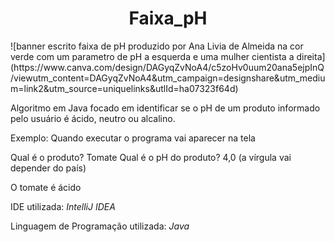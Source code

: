 <h1 align = "center"> Faixa_pH </h1>
![banner escrito faixa de pH produzido por Ana Livia de Almeida na cor verde com um parametro de pH a esquerda e uma mulher cientista a direita](https://www.canva.com/design/DAGyqZvNoA4/c5zoHv0uum20ana5ejpInQ/viewutm_content=DAGyqZvNoA4&utm_campaign=designshare&utm_medium=link2&utm_source=uniquelinks&utlId=ha07323f64d)

Algoritmo em Java focado em identificar se o pH de um produto informado pelo usuário é ácido, neutro ou alcalino.

Exemplo: 
Quando executar o programa vai aparecer na tela

Qual é o produto?
Tomate
Qual é o pH do produto?
4,0 (a vírgula vai depender do país)

O tomate é ácido


IDE utilizada: *IntelliJ IDEA*

Linguagem de Programação utilizada: *Java*
